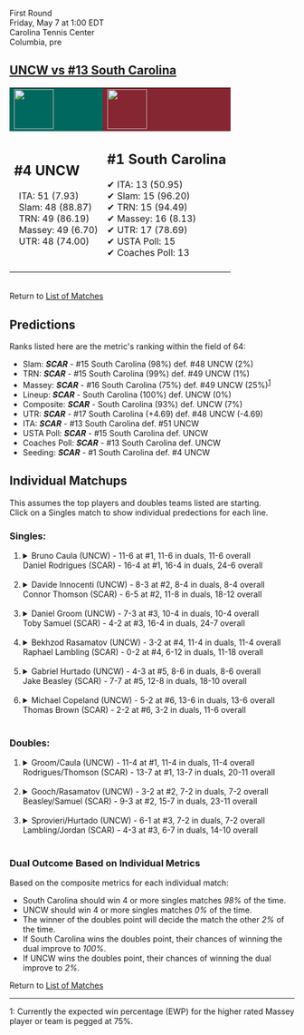 First Round  
Friday, May 7 at 1:00 EDT  
Carolina Tennis Center  
Columbia, pre  
## [UNCW vs #13 South Carolina](https://www.ncaa.com/game/5833382)  

<table><tr style="background-color: #d9d9d9 !important"><td style="background-color: #00685E !important"><img src="https://www.ncaa.com/sites/default/files/images/logos/schools/u/unc-wilmington.70.png" width="70" height="70" /></td><td style="background-color: #862633 !important"><img src="https://www.ncaa.com/sites/default/files/images/logos/schools/s/south-carolina.70.png" width="70" height="70" /></td></tr><tr>
<td>  

<h2>#4 UNCW</h2>  
&nbsp; ITA: 51 (7.93)<br>  
&nbsp; Slam: 48 (88.87)<br>  
&nbsp; TRN: 49 (86.19)<br>  
&nbsp; Massey: 49 (6.70)<br>  
&nbsp; UTR: 48 (74.00)<br>  
<br>  

</td>
<td>  

<h2>#1 South Carolina</h2>  
&#10004; ITA: 13 (50.95)<br>  
&#10004; Slam: 15 (96.20)<br>  
&#10004; TRN: 15 (94.49)<br>  
&#10004; Massey: 16 (8.13)<br>  
&#10004; UTR: 17 (78.69)<br>  
&#10004; USTA Poll: 15<br>  
&#10004; Coaches Poll: 13<br>  
<br>  

</td>
</tr></table>  


<br>Return to [List of Matches](../index.md)  

## Predictions  

Ranks listed here are the metric's ranking within the field of 64:  
- Slam: ***SCAR*** - #15 South Carolina (98%) def. #48 UNCW (2%)  
- TRN: ***SCAR*** - #15 South Carolina (99%) def. #49 UNCW (1%)  
- Massey: ***SCAR*** - #16 South Carolina (75%) def. #49 UNCW (25%)<sup>[1](#footnote1)</sup>  
- Lineup: ***SCAR*** - South Carolina (100%) def. UNCW (0%)  
- Composite: ***SCAR*** - South Carolina (93%) def. UNCW (7%)  
- UTR: ***SCAR*** - #17 South Carolina (+4.69) def. #48 UNCW (-4.69)  
- ITA: ***SCAR*** - #13 South Carolina def. #51 UNCW  
- USTA Poll: ***SCAR*** - #15 South Carolina def. UNCW  
- Coaches Poll: ***SCAR*** - #13 South Carolina def. UNCW  
- Seeding: ***SCAR*** - #1 South Carolina def. #4 UNCW  

## Individual Matchups  
This assumes the top players and doubles teams listed are starting.  
Click on a Singles match to show individual predections for each line.  

### Singles:  

<ol>
<li><details>
<summary markdown="span">Bruno Caula (UNCW) - 11-6 at #1, 11-6 in duals, 11-6 overall<br>Daniel Rodrigues (SCAR) - 16-4 at #1, 16-4 in duals, 24-6 overall</summary>
<h4>Predictions</h4><ul>
<li>Slam: <b><i>SCAR</i></b> - Rodrigues (94%) def. Caula (6%)</li>  
<li>TRN: <b><i>SCAR</i></b> - Rodrigues (97%) def. Caula (3%)</li>  
<li>Massey: <b><i>SCAR</i></b> - Rodrigues (75%) def. Caula (25%)<sup><a href="#footnote1">1</a></sup></li>  
<li>UTR: <b><i>SCAR</i></b> - Rodrigues (95%) def. Caula (5%)</li>  
<li>Composite: <b><i>SCAR</i></b> - Rodrigues (90%) def. Caula (10%)</li>  
<li>ITA: <b><i>SCAR</i></b> - Rodrigues (58.79) def. Caula (2.92)</li>  
</ul>
</details>&nbsp;</li>
<li><details>
<summary markdown="span">Davide Innocenti (UNCW) - 8-3 at #2, 8-4 in duals, 8-4 overall<br>Connor Thomson (SCAR) - 6-5 at #2, 11-8 in duals, 18-12 overall</summary>
<h4>Predictions</h4><ul>
<li>Slam: <b><i>SCAR</i></b> - Thomson (91%) def. Innocenti (9%)</li>  
<li>TRN: <b><i>SCAR</i></b> - Thomson (96%) def. Innocenti (4%)</li>  
<li>Massey: <b><i>SCAR</i></b> - Thomson (75%) def. Innocenti (25%)<sup><a href="#footnote1">1</a></sup></li>  
<li>UTR: <b><i>SCAR</i></b> - Thomson (91%) def. Innocenti (9%)</li>  
<li>Composite: <b><i>SCAR</i></b> - Thomson (88%) def. Innocenti (12%)</li>  
<li>ITA: <b><i>SCAR</i></b> - Thomson (28.97) def. Innocenti (2.85)</li>  
</ul>
</details>&nbsp;</li>
<li><details>
<summary markdown="span">Daniel Groom (UNCW) - 7-3 at #3, 10-4 in duals, 10-4 overall<br>Toby Samuel (SCAR) - 4-2 at #3, 16-4 in duals, 24-7 overall</summary>
<h4>Predictions</h4><ul>
<li>Slam: <b><i>SCAR</i></b> - Samuel (89%) def. Groom (11%)</li>  
<li>TRN: <b><i>SCAR</i></b> - Samuel (95%) def. Groom (5%)</li>  
<li>Massey: <b><i>SCAR</i></b> - Samuel (75%) def. Groom (25%)<sup><a href="#footnote1">1</a></sup></li>  
<li>UTR: <b><i>SCAR</i></b> - Samuel (90%) def. Groom (10%)</li>  
<li>Composite: <b><i>SCAR</i></b> - Samuel (87%) def. Groom (13%)</li>  
<li>ITA: <b><i>SCAR</i></b> - Samuel (10.78) def. Groom (2.67)</li>  
</ul>
</details>&nbsp;</li>
<li><details>
<summary markdown="span">Bekhzod Rasamatov (UNCW) - 3-2 at #4, 11-4 in duals, 11-4 overall<br>Raphael Lambling (SCAR) - 0-2 at #4, 6-12 in duals, 11-18 overall</summary>
<h4>Predictions</h4><ul>
<li>Slam: <b><i>SCAR</i></b> - Lambling (95%) def. Rasamatov (5%)</li>  
<li>TRN: <b><i>SCAR</i></b> - Lambling (93%) def. Rasamatov (7%)</li>  
<li>Massey: <b><i>SCAR</i></b> - Lambling (75%) def. Rasamatov (25%)<sup><a href="#footnote1">1</a></sup></li>  
<li>UTR: <b><i>SCAR</i></b> - Lambling (92%) def. Rasamatov (8%)</li>  
<li>Composite: <b><i>SCAR</i></b> - Lambling (89%) def. Rasamatov (11%)</li>  
<li>ITA: <b><i>SCAR</i></b> - Lambling (15.34) def. Rasamatov (2.15)</li>  
</ul>
</details>&nbsp;</li>
<li><details>
<summary markdown="span">Gabriel Hurtado (UNCW) - 4-3 at #5, 8-6 in duals, 8-6 overall<br>Jake Beasley (SCAR) - 7-7 at #5, 12-8 in duals, 18-10 overall</summary>
<h4>Predictions</h4><ul>
<li>Slam: <b><i>SCAR</i></b> - Beasley (91%) def. Hurtado (9%)</li>  
<li>TRN: <b><i>SCAR</i></b> - Beasley (95%) def. Hurtado (5%)</li>  
<li>Massey: <b><i>SCAR</i></b> - Beasley (75%) def. Hurtado (25%)<sup><a href="#footnote1">1</a></sup></li>  
<li>UTR: <b><i>SCAR</i></b> - Beasley (87%) def. Hurtado (13%)</li>  
<li>Composite: <b><i>SCAR</i></b> - Beasley (87%) def. Hurtado (13%)</li>  
<li>ITA: <b><i>UNCW</i></b> - Hurtado (1.80) def. Beasley (1.73)</li>  
</ul>
</details>&nbsp;</li>
<li><details>
<summary markdown="span">Michael Copeland (UNCW) - 5-2 at #6, 13-6 in duals, 13-6 overall<br>Thomas Brown (SCAR) - 2-2 at #6, 3-2 in duals, 11-6 overall</summary>
<h4>Predictions</h4><ul>
<li>Slam: <b><i>SCAR</i></b> - Brown (89%) def. Copeland (11%)</li>  
<li>TRN: <b><i>SCAR</i></b> - Brown (93%) def. Copeland (7%)</li>  
<li>Massey: <b><i>SCAR</i></b> - Brown (75%) def. Copeland (25%)<sup><a href="#footnote1">1</a></sup></li>  
<li>UTR: <b><i>SCAR</i></b> - Brown (90%) def. Copeland (10%)</li>  
<li>Composite: <b><i>SCAR</i></b> - Brown (87%) def. Copeland (13%)</li>  
<li>ITA: <b><i>SCAR</i></b> - Brown (2.19) def. Copeland (1.97)</li>  
</ul>
</details>&nbsp;</li>
</ol>

### Doubles:  

<ol>
<li><details>
<summary markdown="span">Groom/Caula (UNCW) - 11-4 at #1, 11-4 in duals, 11-4 overall<br>Rodrigues/Thomson (SCAR) - 13-7 at #1, 13-7 in duals, 20-11 overall</summary>
<br>Sorry, we don't have any metrics for this match
</details>&nbsp;</li>
<li><details>
<summary markdown="span">Gooch/Rasamatov (UNCW) - 3-2 at #2, 7-2 in duals, 7-2 overall<br>Beasley/Samuel (SCAR) - 9-3 at #2, 15-7 in duals, 23-11 overall</summary>
<br>Sorry, we don't have any metrics for this match
</details>&nbsp;</li>
<li><details>
<summary markdown="span">Sprovieri/Hurtado (UNCW) - 6-1 at #3, 7-2 in duals, 7-2 overall<br>Lambling/Jordan (SCAR) - 4-3 at #3, 6-7 in duals, 14-10 overall</summary>
<br>Sorry, we don't have any metrics for this match
</details>&nbsp;</li>
</ol>

### Dual Outcome Based on Individual Metrics  
  
Based on the composite metrics for each individual match:  
- South Carolina should win 4 or more singles matches _98%_ of the time.  
- UNCW should win 4 or more singles matches _0%_ of the time.  
- The winner of the doubles point will decide the match the other _2%_ of the time.  
- If South Carolina wins the doubles point, their chances of winning the dual improve to _100%_.  
- If UNCW wins the doubles point, their chances of winning the dual improve to _2%_.  
  
Return to [List of Matches](../index.md)  
  
------
<a name="footnote1">1</a>: Currently the expected win percentage (EWP) for the higher rated Massey player or team is pegged at 75%.
